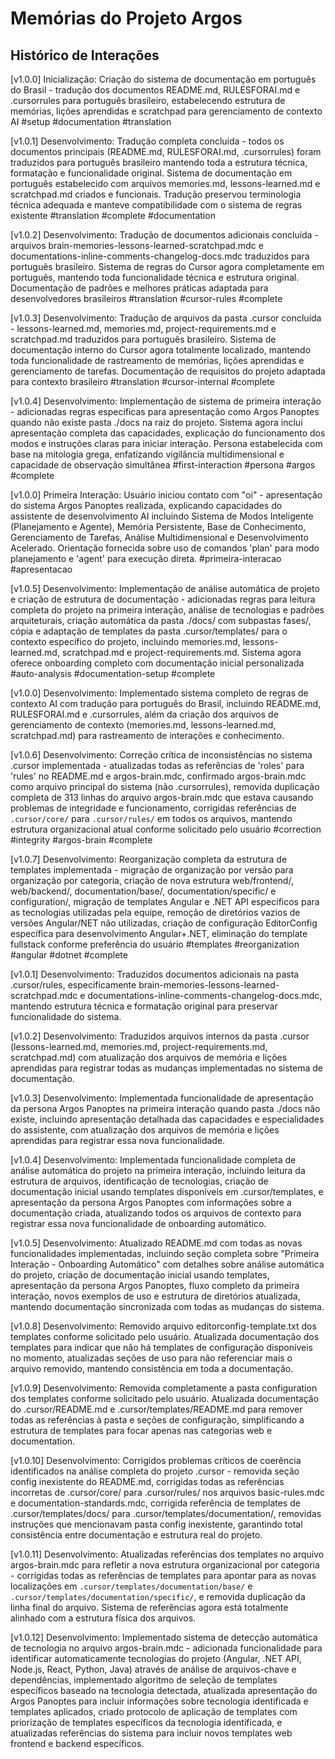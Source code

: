 # Memórias do Projeto Argos

## Histórico de Interações

[v1.0.0] Inicialização: Criação do sistema de documentação em português do Brasil - tradução dos documentos README.md, RULESFORAI.md e .cursorrules para português brasileiro, estabelecendo estrutura de memórias, lições aprendidas e scratchpad para gerenciamento de contexto AI #setup #documentation #translation

[v1.0.1] Desenvolvimento: Tradução completa concluída - todos os documentos principais (README.md, RULESFORAI.md, .cursorrules) foram traduzidos para português brasileiro mantendo toda a estrutura técnica, formatação e funcionalidade original. Sistema de documentação em português estabelecido com arquivos memories.md, lessons-learned.md e scratchpad.md criados e funcionais. Tradução preservou terminologia técnica adequada e manteve compatibilidade com o sistema de regras existente #translation #complete #documentation

[v1.0.2] Desenvolvimento: Tradução de documentos adicionais concluída - arquivos brain-memories-lessons-learned-scratchpad.mdc e documentations-inline-comments-changelog-docs.mdc traduzidos para português brasileiro. Sistema de regras do Cursor agora completamente em português, mantendo toda funcionalidade técnica e estrutura original. Documentação de padrões e melhores práticas adaptada para desenvolvedores brasileiros #translation #cursor-rules #complete

[v1.0.3] Desenvolvimento: Tradução de arquivos da pasta .cursor concluída - lessons-learned.md, memories.md, project-requirements.md e scratchpad.md traduzidos para português brasileiro. Sistema de documentação interno do Cursor agora totalmente localizado, mantendo toda funcionalidade de rastreamento de memórias, lições aprendidas e gerenciamento de tarefas. Documentação de requisitos do projeto adaptada para contexto brasileiro #translation #cursor-internal #complete

[v1.0.4] Desenvolvimento: Implementação de sistema de primeira interação - adicionadas regras específicas para apresentação como Argos Panoptes quando não existe pasta ./docs na raiz do projeto. Sistema agora inclui apresentação completa das capacidades, explicação do funcionamento dos modos e instruções claras para iniciar interação. Persona estabelecida com base na mitologia grega, enfatizando vigilância multidimensional e capacidade de observação simultânea #first-interaction #persona #argos #complete 

[v1.0.0] Primeira Interação: Usuário iniciou contato com "oi" - apresentação do sistema Argos Panoptes realizada, explicando capacidades do assistente de desenvolvimento AI incluindo Sistema de Modos Inteligente (Planejamento e Agente), Memória Persistente, Base de Conhecimento, Gerenciamento de Tarefas, Análise Multidimensional e Desenvolvimento Acelerado. Orientação fornecida sobre uso de comandos 'plan' para modo planejamento e 'agent' para execução direta. #primeira-interacao #apresentacao

[v1.0.5] Desenvolvimento: Implementação de análise automática de projeto e criação de estrutura de documentação - adicionadas regras para leitura completa do projeto na primeira interação, análise de tecnologias e padrões arquiteturais, criação automática da pasta ./docs/ com subpastas fases/, cópia e adaptação de templates da pasta .cursor/templates/ para o contexto específico do projeto, incluindo memories.md, lessons-learned.md, scratchpad.md e project-requirements.md. Sistema agora oferece onboarding completo com documentação inicial personalizada #auto-analysis #documentation-setup #complete 

[v1.0.0] Desenvolvimento: Implementado sistema completo de regras de contexto AI com tradução para português do Brasil, incluindo README.md, RULESFORAI.md e .cursorrules, além da criação dos arquivos de gerenciamento de contexto (memories.md, lessons-learned.md, scratchpad.md) para rastreamento de interações e conhecimento.

[v1.0.6] Desenvolvimento: Correção crítica de inconsistências no sistema .cursor implementada - atualizadas todas as referências de 'roles' para 'rules' no README.md e argos-brain.mdc, confirmado argos-brain.mdc como arquivo principal do sistema (não .cursorrules), removida duplicação completa de 313 linhas do arquivo argos-brain.mdc que estava causando problemas de integridade e funcionamento, corrigidas referências de `.cursor/core/` para `.cursor/rules/` em todos os arquivos, mantendo estrutura organizacional atual conforme solicitado pelo usuário #correction #integrity #argos-brain #complete

[v1.0.7] Desenvolvimento: Reorganização completa da estrutura de templates implementada - migração de organização por versão para organização por categoria, criação de nova estrutura web/frontend/, web/backend/, documentation/base/, documentation/specific/ e configuration/, migração de templates Angular e .NET API específicos para as tecnologias utilizadas pela equipe, remoção de diretórios vazios de versões Angular/NET não utilizadas, criação de configuração EditorConfig específica para desenvolvimento Angular+.NET, eliminação do template fullstack conforme preferência do usuário #templates #reorganization #angular #dotnet #complete

[v1.0.1] Desenvolvimento: Traduzidos documentos adicionais na pasta .cursor/rules, especificamente brain-memories-lessons-learned-scratchpad.mdc e documentations-inline-comments-changelog-docs.mdc, mantendo estrutura técnica e formatação original para preservar funcionalidade do sistema.

[v1.0.2] Desenvolvimento: Traduzidos arquivos internos da pasta .cursor (lessons-learned.md, memories.md, project-requirements.md, scratchpad.md) com atualização dos arquivos de memória e lições aprendidas para registrar todas as mudanças implementadas no sistema de documentação.

[v1.0.3] Desenvolvimento: Implementada funcionalidade de apresentação da persona Argos Panoptes na primeira interação quando pasta ./docs não existe, incluindo apresentação detalhada das capacidades e especialidades do assistente, com atualização dos arquivos de memória e lições aprendidas para registrar essa nova funcionalidade.

[v1.0.4] Desenvolvimento: Implementada funcionalidade completa de análise automática do projeto na primeira interação, incluindo leitura da estrutura de arquivos, identificação de tecnologias, criação de documentação inicial usando templates disponíveis em .cursor/templates, e apresentação da persona Argos Panoptes com informações sobre a documentação criada, atualizando todos os arquivos de contexto para registrar essa nova funcionalidade de onboarding automático.

[v1.0.5] Desenvolvimento: Atualizado README.md com todas as novas funcionalidades implementadas, incluindo seção completa sobre "Primeira Interação - Onboarding Automático" com detalhes sobre análise automática do projeto, criação de documentação inicial usando templates, apresentação da persona Argos Panoptes, fluxo completo da primeira interação, novos exemplos de uso e estrutura de diretórios atualizada, mantendo documentação sincronizada com todas as mudanças do sistema.

[v1.0.8] Desenvolvimento: Removido arquivo editorconfig-template.txt dos templates conforme solicitado pelo usuário. Atualizada documentação dos templates para indicar que não há templates de configuração disponíveis no momento, atualizadas seções de uso para não referenciar mais o arquivo removido, mantendo consistência em toda a documentação.

[v1.0.9] Desenvolvimento: Removida completamente a pasta configuration dos templates conforme solicitado pelo usuário. Atualizada documentação do .cursor/README.md e .cursor/templates/README.md para remover todas as referências à pasta e seções de configuração, simplificando a estrutura de templates para focar apenas nas categorias web e documentation.

[v1.0.10] Desenvolvimento: Corrigidos problemas críticos de coerência identificados na análise completa do projeto .cursor - removida seção config inexistente do README.md, corrigidas todas as referências incorretas de .cursor/core/ para .cursor/rules/ nos arquivos basic-rules.mdc e documentation-standards.mdc, corrigida referência de templates de .cursor/templates/docs/ para .cursor/templates/documentation/, removidas instruções que mencionavam pasta config inexistente, garantindo total consistência entre documentação e estrutura real do projeto.

[v1.0.11] Desenvolvimento: Atualizadas referências dos templates no arquivo argos-brain.mdc para refletir a nova estrutura organizacional por categoria - corrigidas todas as referências de templates para apontar para as novas localizações em `.cursor/templates/documentation/base/` e `.cursor/templates/documentation/specific/`, e removida duplicação da linha final do arquivo. Sistema de referências agora está totalmente alinhado com a estrutura física dos arquivos.

[v1.0.12] Desenvolvimento: Implementado sistema de detecção automática de tecnologia no arquivo argos-brain.mdc - adicionada funcionalidade para identificar automaticamente tecnologias do projeto (Angular, .NET API, Node.js, React, Python, Java) através de análise de arquivos-chave e dependências, implementado algoritmo de seleção de templates específicos baseado na tecnologia detectada, atualizada apresentação do Argos Panoptes para incluir informações sobre tecnologia identificada e templates aplicados, criado protocolo de aplicação de templates com priorização de templates específicos da tecnologia identificada, e atualizadas referências do sistema para incluir novos templates web frontend e backend específicos.